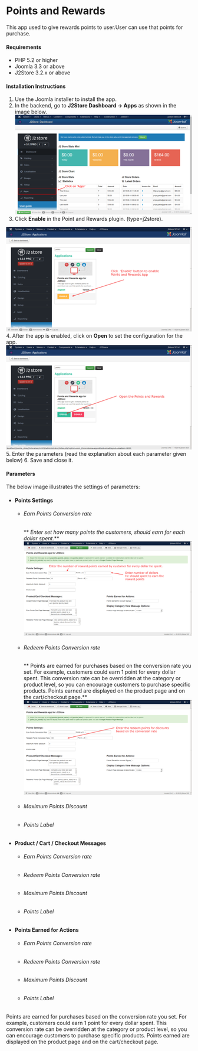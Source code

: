 # Points and Rewards

This app used to give rewards points to user.User can use that points for purchase.

#### Requirements

* PHP 5.2 or higher
* Joomla 3.3 or above
* J2Store 3.2.x or above

#### Installation Instructions
1. Use the Joomla installer to install the app. 
2. In the backend, go to **J2Store Dashboard -> Apps** as shown in the image below. 
![](./assets/images/acymail-app-1.png)
3. Click **Enable** in the Point and Rewards plugin. (type=j2store). 

![](step1_.png)
4. After the app is enabled, click on **Open** to set the configuration for the app.
![](step2.png)
5. Enter the parameters (read the explanation about each parameter given below) 
6. Save and close it.

#### Parameters
The below image illustrates the settings of parameters:

* #### Points Settings
    * ###### Earn Points Conversion rate
       ** *Enter set how many points the customers, should earn for each dollar spent.***
![](step3_earning_rewards_every_dollar.png)
    * ###### Redeem Points Conversion rate
       ** Points are earned for purchases based on the conversion rate you set. For example, customers could earn 1 point for every dollar spent. This conversion rate can be overridden at the category or product level, so you can encourage customers to purchase specific products. Points earned are displayed on the product page and on the cart/checkout page.**
![](step3_redeem_reward_points.png)
    * ###### Maximum Points Discount 
    * ###### Points Label 
* #### Product / Cart / Checkout Messages 
    * ###### Earn Points Conversion rate
    * ###### Redeem Points Conversion rate
    * ###### Maximum Points Discount 
    * ###### Points Label 
* #### Points Earned for Actions
    * ###### Earn Points Conversion rate
    * ###### Redeem Points Conversion rate
    * ###### Maximum Points Discount 
    * ###### Points Label 
    






Points are earned for purchases based on the conversion rate you set. For example, customers could earn 1 point for every dollar spent. This conversion rate can be overridden at the category or product level, so you can encourage customers to purchase specific products. Points earned are displayed on the product page and on the cart/checkout page.
